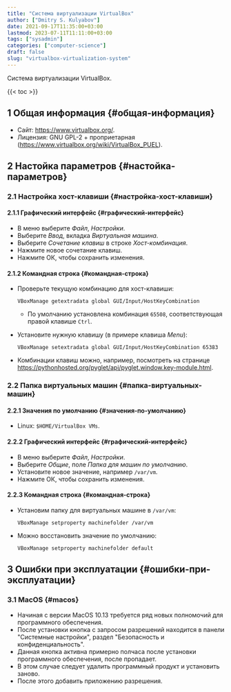 ```yaml
---
title: "Система виртуализации VirtualBox"
author: ["Dmitry S. Kulyabov"]
date: 2021-09-17T11:35:00+03:00
lastmod: 2023-07-11T11:11:00+03:00
tags: ["sysadmin"]
categories: ["computer-science"]
draft: false
slug: "virtualbox-virtualization-system"
---
```


Система виртуализации VirtualBox.

<!--more-->

{{< toc >}}


## <span class="section-num">1</span> Общая информация {#общая-информация}

-   Сайт: <https://www.virtualbox.org/>.
-   Лицензия: 	GNU GPL-2 + проприетарная (<https://www.virtualbox.org/wiki/VirtualBox_PUEL>).


## <span class="section-num">2</span> Настойка параметров {#настойка-параметров}


### <span class="section-num">2.1</span> Настройка хост-клавиши {#настройка-хост-клавиши}


#### <span class="section-num">2.1.1</span> Графический интерфейс {#графический-интерфейс}

-   В меню выберите _Файл_, _Настройки_.
-   Выберите _Ввод_, вкладка _Виртуальная машина_.
-   Выберите _Сочетание клавиш_ в строке _Хост-комбинация_.
-   Нажмите новое сочетание клавиш.
-   Нажмите ОК, чтобы сохранить изменения.


#### <span class="section-num">2.1.2</span> Командная строка {#командная-строка}

-   Проверьте текущую комбинацию для хост-клавиши:
    ```shell
    VBoxManage getextradata global GUI/Input/HostKeyCombination
    ```

    -   По умолчанию установлена комбинация `65508`, соответствующая правой клавише `Ctrl`.
-   Установите нужную клавишу (в примере клавиша _Menu_):
    ```shell
    VBoxManage setextradata global GUI/Input/HostKeyCombination 65383
    ```
-   Комбинации клавиш можно, например, посмотреть на странице <https://pythonhosted.org/pyglet/api/pyglet.window.key-module.html>.


### <span class="section-num">2.2</span> Папка виртуальных машин {#папка-виртуальных-машин}


#### <span class="section-num">2.2.1</span> Значения по умолчанию {#значения-по-умолчанию}

-   Linux: `$HOME/VirtualBox VMs`.


#### <span class="section-num">2.2.2</span> Графический интерфейс {#графический-интерфейс}

-   В меню выберите _Файл_, _Настройки_.
-   Выберите _Общие_, поле _Папка для машин по умолчанию_.
-   Установите новое значение, например `/var/vm`.
-   Нажмите ОК, чтобы сохранить изменения.


#### <span class="section-num">2.2.3</span> Командная строка {#командная-строка}

-   Установим папку для виртуальных машине в `/var/vm`:
    ```shell
    VBoxManage setproperty machinefolder /var/vm
    ```
-   Можно восстановить значение по умолчанию:
    ```shell
    VBoxManage setproperty machinefolder default
    ```


## <span class="section-num">3</span> Ошибки при эксплуатации {#ошибки-при-эксплуатации}


### <span class="section-num">3.1</span> MacOS {#macos}

-   Начиная с версии MacOS 10.13 требуется ряд новых полномочий для программного обеспечения.
-   После установки кнопка с запросом разрешений находится в панели "Системные настройки", раздел "Безопасность и конфиденциальность".
-   Данная кнопка активна примерно полчаса после установки программного обеспечения, после пропадает.
-   В этом случае следует удалить программный продукт и установить заново.
-   После этого добавить приложению разрешения.
